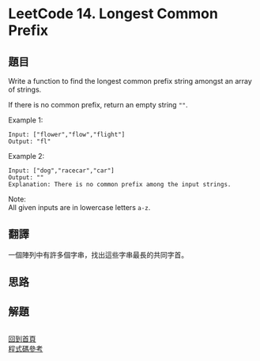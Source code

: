 # LeetCode 14. Longest Common Prefix

## 題目

Write a function to find the longest common prefix string amongst an array of strings.

If there is no common prefix, return an empty string `""`.

Example 1:
```
Input: ["flower","flow","flight"]
Output: "fl"
```
Example 2:
```
Input: ["dog","racecar","car"]
Output: ""
Explanation: There is no common prefix among the input strings.
```  
Note:  
All given inputs are in lowercase letters `a-z`.

## 翻譯

一個陣列中有許多個字串，找出這些字串最長的共同字首。

## 思路

## 解題
```
```
[回到首頁](../../README.md)  
[程式碼參考](scripts/index.js)